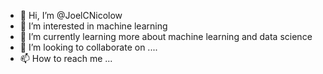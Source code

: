 - 👋 Hi, I’m @JoelCNicolow
- 👀 I’m interested in machine learning
- 🌱 I’m currently learning more about machine learning and data science
- 💞️ I’m looking to collaborate on ....
- 📫 How to reach me ...

<!---
JoelCNicolow/JoelCNicolow is a ✨ special ✨ repository because its `README.md` (this file) appears on your GitHub profile.
You can click the Preview link to take a look at your changes.
--->
